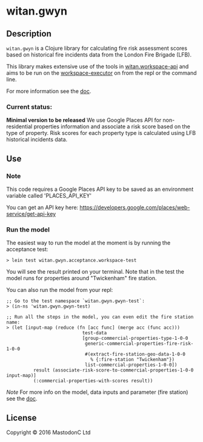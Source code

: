 # witan.gwyn

## Description

`witan.gwyn` is a Clojure library for calculating fire risk assessment scores based on historical fire incidents data from the London Fire Brigade (LFB).

This library makes extensive use of the tools in [witan.workspace-api](https://github.com/MastodonC/witan.workspace-api) and aims to be run on the [workspace-executor](https://github.com/MastodonC/witan.workspace-executor) on from the repl or the command line.

For more information see the [doc](doc/into.md).

### Current status:
**Minimal version to be released**
We use Google Places API for non-residential properties information and associate a risk score based on the type of property. Risk scores for each property type is calculated using LFB historical incidents data.

## Use

### Note
This code requires a Google Places API key to be saved as an environment variable called 'PLACES_API_KEY'

You can get an API key here: https://developers.google.com/places/web-service/get-api-key

### Run the model
The easiest way to run the model at the moment is by running the acceptance test:
```
> lein test witan.gwyn.acceptance.workspace-test
```
You will see the result printed on your terminal. Note that in the test the model runs for properties around "Twickenham" fire station.

You can also run the model from your repl:
```
;; Go to the test namespace `witan.gwyn.gwyn-test`:
> (in-ns 'witan.gwyn.gwyn-test)

;; Run all the steps in the model, you can even edit the fire station name:
> (let [input-map (reduce (fn [acc func] (merge acc (func acc)))
                            test-data
                            [group-commercial-properties-type-1-0-0
                             generic-commercial-properties-fire-risk-1-0-0
                             #(extract-fire-station-geo-data-1-0-0
                               % {:fire-station "Twickenham"})
                             list-commercial-properties-1-0-0])
          result (associate-risk-score-to-commercial-properties-1-0-0 input-map)]
          (:commercial-properties-with-scores result))
```

*Note*
For more info on the model, data inputs and parameter (fire station) see the [doc](doc/into.md).

## License

Copyright © 2016 MastodonC Ltd
